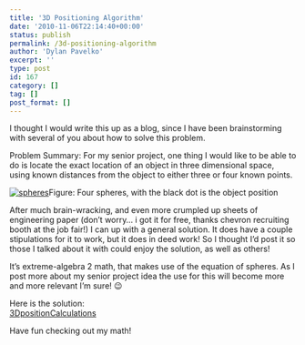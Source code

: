 ```yaml
---
title: '3D Positioning Algorithm'
date: '2010-11-06T22:14:40+00:00'
status: publish
permalink: /3d-positioning-algorithm
author: 'Dylan Pavelko'
excerpt: ''
type: post
id: 167
category: []
tag: []
post_format: []
---
```

I thought I would write this up as a blog, since I have been brainstorming with several of you about how to solve this problem.

Problem Summary: For my senior project, one thing I would like to be able to do is locate the exact location of an object in three dimensional space, using known distances from the object to either three or four known points.

[![](https://i0.wp.com/www.dylanpavelko.com/blog/wp-content/uploads/2010/11/spheres.jpg?resize=419%2C293 "spheres")](https://i0.wp.com/www.dylanpavelko.com/blog/wp-content/uploads/2010/11/spheres.jpg)Figure: Four spheres, with the black dot is the object position

After much brain-wracking, and even more crumpled up sheets of engineering paper (don’t worry… i got it for free, thanks chevron recruiting booth at the job fair!) I can up with a general solution. It does have a couple stipulations for it to work, but it does in deed work! So I thought I’d post it so those I talked about it with could enjoy the solution, as well as others!

It’s extreme-algebra 2 math, that makes use of the equation of spheres. As I post more about my senior project idea the use for this will become more and more relevant I’m sure! 😉

Here is the solution:  
[3DpositionCalculations](http://www.dylanpavelko.com/blog/wp-content/uploads/2010/11/3DpositionCalculations.pdf)

Have fun checking out my math!